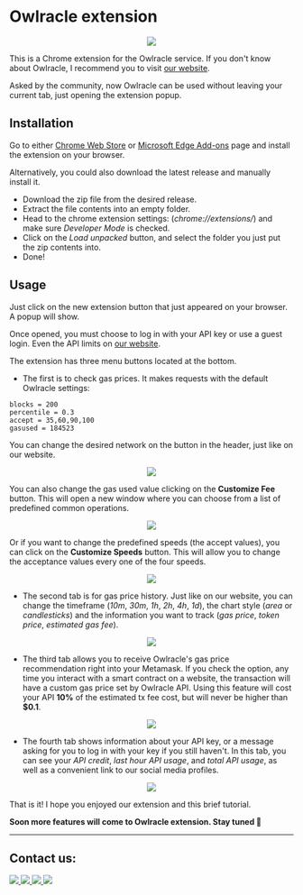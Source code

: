 # Owlracle extension

<p align="center"><img src="https://user-images.githubusercontent.com/19828711/149074903-e46ed950-7f17-4546-9663-58c963bb330b.png"></p>

This is a Chrome extension for the Owlracle service.
If you don't know about Owlracle, I recommend you to visit [our website](https://owlracle.info).

Asked by the community, now Owlracle can be used without leaving your current tab, just opening the extension popup.

## Installation

Go to either [Chrome Web Store](https://microsoftedge.microsoft.com/addons/detail/owlracle/abfaclffknadhdmfojckfkkcfakcngfd?hl=en-US) or [Microsoft Edge Add-ons](https://chrome.google.com/webstore/detail/owlracle/gnedoldjklhjjhmcfpilokboppbceclh?hl=en-US) page and install the extension on your browser.

Alternatively, you could also download the latest release and manually install it.

* Download the zip file from the desired release.
* Extract the file contents into an empty folder.
* Head to the chrome extension settings: (_chrome://extensions/_) and make sure _Developer Mode_ is checked.
* Click on the _Load unpacked_ button, and select the folder you just put the zip contents into.
* Done!


## Usage

Just click on the new extension button that just appeared on your browser. A popup will show.

Once opened, you must choose to log in with your API key or use a guest login. Even the API limits on [our website](https://owlracle.info).

The extension has three menu buttons located at the bottom.

* The first is to check gas prices. It makes requests with the default Owlracle settings:

```
blocks = 200
percentile = 0.3
accept = 35,60,90,100
gasused = 184523
```

You can change the desired network on the button in the header, just like on our website.

<p align="center"><img src="https://github.com/owlracle/extension/assets/19828711/9493eefd-cbe1-4518-81bd-b4f27af60cc3"></p>

You can also change the gas used value clicking on the **Customize Fee** button. This will open a new window where you can choose from a list of predefined common operations.

<p align="center"><img src="https://github.com/owlracle/extension/assets/19828711/a28cef6e-3f1f-4b3d-810f-71be99b0d4df"></p>

Or if you want to change the predefined speeds (the accept values), you can click on the **Customize Speeds** button. This will allow you to change the acceptance values every one of the four speeds.

<p align="center"><img src="https://github.com/owlracle/extension/assets/19828711/eac62883-7ced-4c5c-b506-f913c6a93694"></p>



* The second tab is for gas price history. Just like on our website, you can change the timeframe (_10m_, _30m_, _1h_, _2h_, _4h_, _1d_), the chart style (_area_ or _candlesticks_) and the information you want to track (_gas price_, _token price_, _estimated gas fee_).

<p align="center"><img src="https://user-images.githubusercontent.com/19828711/171278819-9e9020cd-eec3-4c65-99c4-1177fb37cdab.png"></p>

* The third tab allows you to receive Owlracle's gas price recommendation right into your Metamask. If you check the option, any time you interact with a smart contract on a website, the transaction will have a custom gas price set by Owlracle API. Using this feature will cost your API **10%** of the estimated tx fee cost, but will never be higher than **$0.1**. 

<p align="center"><img src="https://user-images.githubusercontent.com/19828711/171279196-96df6df5-4e4b-4345-9a05-ad01f38d6b1d.png"></p>

* The fourth tab shows information about your API key, or a message asking for you to log in with your key if you still haven't. In this tab, you can see your _API credit_, _last hour API usage_, and _total API usage_, as well as a convenient link to our social media profiles.

<p align="center"><img src="https://user-images.githubusercontent.com/19828711/171279031-e0dbc3b0-4b13-45ad-8a95-0ac15ec3e3ea.png"></p>

That is it! I hope you enjoyed our extension and this brief tutorial.

**Soon more features will come to Owlracle extension. Stay tuned 👀**

---

## Contact us:

<span>
    <a href="https://twitter.com/0xowlracle">
    <img src="https://img.shields.io/badge/Twitter-1DA1F2?style=for-the-badge&logo=twitter&logoColor=white">
    </a>
</span>
<span>
    <a href="https://owlracle.info/discord-general">
    <img src="https://img.shields.io/badge/discord-1DA1F2?style=for-the-badge&logo=discord&logoColor=white">
    </a>
</span>
<span>
    <a href="https://t.me/owlracle">
    <img src="https://img.shields.io/badge/Telegram-1DA1F2?style=for-the-badge&logo=telegram&logoColor=white">
    </a>
</span>
<span>
    <a href="https://github.com/owlracle">
    <img src="https://img.shields.io/badge/GitHub-1DA1F2?style=for-the-badge&logo=github&logoColor=white">
    </a>
</span>

